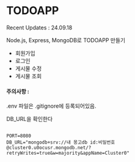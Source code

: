 # TODOAPP

Recent Updates : 24.09.18


Node.js, Express, MongoDB로 TODOAPP 만들기

- 회원가입
- 로그인
- 게시물 수정
- 게시물 조회

#### 주의사항 :

.env 파일은 .gitignore에 등록되어있음.

DB_URL을 확인한다

```.env

PORT=8080
DB_URL="mongodb+srv://내 몽고db id:비밀번호@cluster0.u0ocusr.mongodb.net/?retryWrites=true&w=majority&appName=Cluster0"



```

